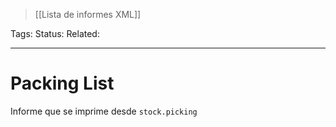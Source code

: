 > [[Lista de informes XML]]

Tags: 
Status: 
Related: 

___

# Packing List

Informe que se imprime desde `stock.picking`
